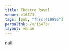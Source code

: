 ```yaml
---
title: Theatre Royal
venue: v16473
tags: [pub, "fhrs:410896"]
permalink: /v/16473/
layout: venue
---
```

null